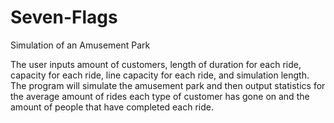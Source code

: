 # Seven-Flags
Simulation of an Amusement Park

The user inputs amount of customers, length of duration for each ride, capacity for each ride, line capacity for each ride, and simulation length.
The program will simulate the amusement park and then output statistics for the average amount of rides each type of customer has gone on and the amount of people that have completed each ride.
